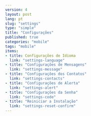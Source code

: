 ```yaml
---
version: 4
layout: post
lang: pt
slug: "settings"
type: "simple"
title: "Configurações"
published: true
categories: "mobile"
tags: "mobile"
items:
- title: Configurações de Idioma
  link: "settings-language"
- title: "Configurações de Mensagens"
  link: "settings-message"
- title: "Configurações dos Contatos"
  link: "settings-contacts"
- title: "Configurações de Alerta"
  link: "settings-alert"
- title: "Configurações da Senha"
  link: "settings-code"
- title: "Reiniciar a Instalação"
  link: "settings-reset-confirm"
---
```

